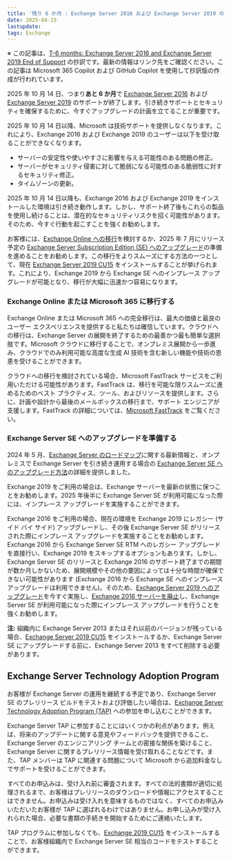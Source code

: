 ```yaml
---
title: '残り 6 か月 : Exchange Server 2016 および Exchange Server 2019 のサポート終了'
date: 2025-04-15
lastupdate: 
tags: Exchange
--- 
```


※ この記事は、[T-6 months: Exchange Server 2016 and Exchange Server 2019 End of Support](https://techcommunity.microsoft.com/blog/exchange/t-6-months-exchange-server-2016-and-exchange-server-2019-end-of-support/4403017) の抄訳です。最新の情報はリンク先をご確認ください。この記事は Microsoft 365 Copilot および GitHub Copilot を使用して抄訳版の作成が行われています。

2025 年 10 月 14 日、つまり**あと 6 か月**で [Exchange Server 2016](https://learn.microsoft.com/lifecycle/products/exchange-server-2016) および [Exchange Server 2019](https://learn.microsoft.com/lifecycle/products/exchange-server-2019) のサポートが終了します。引き続きサポートとセキュリティを確保するために、今すぐアップグレードの計画を立てることが重要です。

2025 年 10 月 14 日以降、Microsoft は技術サポートを提供しなくなります。これにより、Exchange 2016 および Exchange 2019 のユーザーは以下を受け取ることができなくなります。

- サーバーの安定性や使いやすさに影響を与える可能性のある問題の修正。
- サーバーがセキュリティ侵害に対して脆弱になる可能性のある脆弱性に対するセキュリティ修正。
- タイムゾーンの更新。

2025 年 10 月 14 日以降も、Exchange 2016 および Exchange 2019 をインストールした環境は引き続き動作します。しかし、サポート終了後もこれらの製品を使用し続けることは、潜在的なセキュリティリスクを招く可能性があります。そのため、今すぐ行動を起こすことを強くお勧めします。

お客様には、[Exchange Online への移行](https://learn.microsoft.com/exchange/mailbox-migration/decide-on-a-migration-path)を検討するか、2025 年 7 月にリリース予定の [Exchange Server Subscription Edition (SE) へのアップグレード](https://techcommunity.microsoft.com/t5/exchange-team-blog/upgrading-your-organization-from-current-versions-to-exchange/ba-p/4241305)の準備を進めることをお勧めします。この移行をよりスムーズにする方法の一つとして、現在 [Exchange Server 2019 CU15](https://www.microsoft.com/download/details.aspx?id=106402) をインストールすることが挙げられます。これにより、Exchange 2019 から Exchange SE へのインプレース アップグレードが可能となり、移行が大幅に迅速かつ容易になります。

### Exchange Online または Microsoft 365 に移行する

Exchange Online または Microsoft 365 への完全移行は、最大の価値と最良のユーザー エクスペリエンスを提供すると私たちは確信しています。クラウドへの移行は、Exchange Server の展開を終了するための最善かつ最も簡単な選択肢です。Microsoft クラウドに移行することで、オンプレミス展開から一歩進み、クラウドでのみ利用可能な高度な生成 AI 技術を含む新しい機能や技術の恩恵を受けることができます。

クラウドへの移行を検討されている場合、Microsoft FastTrack サービスをご利用いただける可能性があります。FastTrack は、移行を可能な限りスムーズに進めるためのベスト プラクティス、ツール、およびリソースを提供します。さらに、計画や設計から最後のメールボックスの移行まで、サポート エンジニアが支援します。FastTrack の詳細については、[Microsoft FastTrack](https://fasttrack.microsoft.com/) をご覧ください。

### Exchange Server SE へのアップグレードを準備する

2024 年 5 月、[Exchange Server のロードマップ](https://techcommunity.microsoft.com/t5/exchange-team-blog/exchange-server-roadmap-update/ba-p/4132742)に関する最新情報と、オンプレミスで Exchange Server を引き続き運用する場合の [Exchange Server SE へのアップグレード方法](https://techcommunity.microsoft.com/t5/exchange-team-blog/upgrading-your-organization-from-current-versions-to-exchange/ba-p/4241305)の詳細を提供しました。

Exchange 2019 をご利用の場合は、Exchange サーバーを最新の状態に保つことをお勧めします。2025 年後半に Exchange Server SE が利用可能になった際には、インプレース アップグレードを実施することができます。

Exchange 2016 をご利用の場合、現在の環境を Exchange 2019 にレガシー (サイド バイ サイド) アップグレードし、その後 Exchange Server SE がリリースされた際にインプレース アップグレードを実施することをお勧めします。Exchange 2016 から Exchange Server SE RTM へのレガシー アップグレードを直接行い、Exchange 2019 をスキップするオプションもあります。しかし、Exchange Server SE のリリースと Exchange 2016 のサポート終了までの期間が数か月しかないため、展開規模やその他の要因によっては十分な時間が確保できない可能性があります (Exchange 2016 から Exchange SE へのインプレース アップグレードは利用できません)。そのため、[Exchange Server 2019 へのアップグレード](https://setup.cloud.microsoft/exchange/deployment-assistant)を今すぐ実施し、[Exchange 2016 サーバーを廃止](https://techcommunity.microsoft.com/t5/exchange-team-blog/decommissioning-exchange-server-2016/ba-p/4214475)し、Exchange Server SE が利用可能になった際にインプレース アップグレードを行うことを強くお勧めします。

**注:** 組織内に Exchange Server 2013 またはそれ以前のバージョンが残っている場合、[Exchange Server 2019 CU15](https://www.microsoft.com/en-us/download/details.aspx?id=106402) をインストールするか、Exchange Server SE にアップグレードする前に、Exchange Server 2013 をすべて削除する必要があります。

## Exchange Server Technology Adoption Program

お客様が Exchange Server の運用を継続する予定であり、Exchange Server SE のプレリリース ビルドをテストおよび評価したい場合は、[Exchange Server Technology Adoption Program (TAP)](https://techcommunity.microsoft.com/t5/exchange-team-blog/open-enrollment-for-exchange-server-2019-tap/ba-p/3421627) への参加を申し込むことができます。

Exchange Server TAP に参加することにはいくつかの利点があります。例えば、将来のアップデートに関する意見やフィードバックを提供できること、Exchange Server のエンジニアリング チームとの密接な関係を築けること、Exchange Server に関するプレリリース情報を受け取れることなどです。また、TAP メンバーは TAP に関連する問題について Microsoft から追加料金なしでサポートを受けることができます。

すべてのお申込みは、受け入れ前に審査されます。すべての法的書類が適切に処理されるまで、お客様はプレリリースのダウンロードや情報にアクセスすることはできません。お申込みは受け入れを意味するものではなく、すべてのお申込みいただいたお客様が TAP に選ばれるわけではありません。お申し込みが受け入れられた場合、必要な書類の手続きを開始するためにご連絡いたします。

TAP プログラムに参加しなくても、[Exchange 2019 CU15](https://www.microsoft.com/en-us/download/details.aspx?id=106402) をインストールすることで、お客様組織内で Exchange Server SE 相当のコードをテストすることができます。
